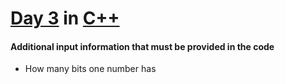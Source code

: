 # [Day 3](https://adventofcode.com/2021/day/3) in [C++](https://en.cppreference.com/w/cpp)

#### Additional input information that must be provided in the code
* How many bits one number has